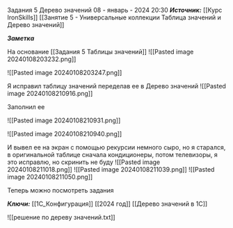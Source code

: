 
Задания 5 Дерево значений
 08 - январь - 2024  20:30 
***Источник:***  [[Курс IronSkills]] [[Занятие 5 - Универсальные коллекции Таблица значений  и Дерево значений]]

***Заметка*** 

На основание [[Задания 5 Таблицы значений]]
![[Pasted image 20240108203232.png]]

![[Pasted image 20240108203247.png]]

Я исправил таблицу значений переделав ее в Дерево значений
![[Pasted image 20240108210916.png]]

Заполнил ее 

![[Pasted image 20240108210931.png]]

![[Pasted image 20240108210940.png]]

И вывел ее на экран с помощью рекурсии 
немного сыро, но я старался, в оригинальной таблице сначала кондиционеры, потом телевизоры, я это исправлю, но скринить не буду
![[Pasted image 20240108211018.png]]
![[Pasted image 20240108211039.png]]
![[Pasted image 20240108211050.png]]

Теперь можно посмотреть задания


***Ключи:*** [[1С_Конфигурация]] [[2024 год]] [[Дерево значений в 1С]]

![[решение по дереву значений.txt]]